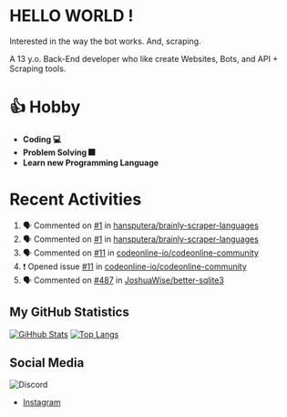 # HELLO WORLD !

Interested in the way the bot works. And, scraping.

A 13 y.o. Back-End developer who like create Websites, Bots, and API + Scraping tools.

# 👍 Hobby

- **Coding 💻**
- **Problem Solving 🎆**
- **Learn new Programming Language**

# Recent Activities

<!--START_SECTION:activity-->
1. 🗣 Commented on [#1](https://github.com/hansputera/brainly-scraper-languages/issues/1) in [hansputera/brainly-scraper-languages](https://github.com/hansputera/brainly-scraper-languages)
2. 🗣 Commented on [#1](https://github.com/hansputera/brainly-scraper-languages/issues/1) in [hansputera/brainly-scraper-languages](https://github.com/hansputera/brainly-scraper-languages)
3. 🗣 Commented on [#11](https://github.com/codeonline-io/codeonline-community/issues/11) in [codeonline-io/codeonline-community](https://github.com/codeonline-io/codeonline-community)
4. ❗️ Opened issue [#11](https://github.com/codeonline-io/codeonline-community/issues/11) in [codeonline-io/codeonline-community](https://github.com/codeonline-io/codeonline-community)
5. 🗣 Commented on [#487](https://github.com/JoshuaWise/better-sqlite3/issues/487) in [JoshuaWise/better-sqlite3](https://github.com/JoshuaWise/better-sqlite3)
<!--END_SECTION:activity-->

## My GitHub Statistics
[![GiHhub Stats](https://github-readme-stats.vercel.app/api?username=hansputera&show_icons=true&theme=dark)](https://github.com/hansputera)
[![Top Langs](https://github-readme-stats.vercel.app/api/top-langs/?username=hansputera&layout=compact&theme=dark)](https://github.com/hansputera)

## Social Media

![Discord](https://discord.c99.nl/widget/theme-3/761198669302464533.png)
- [Instagram](https://instagram.com/hanif.dwy.putra12)
